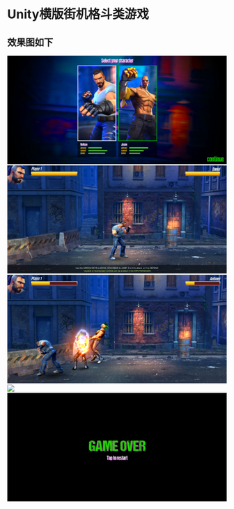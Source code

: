 # Unity横版街机格斗类游戏

## 效果图如下

![](https://github.com/fctony/Beat_Fight_Game/blob/master/ShowImage/1.png)
![](https://github.com/fctony/Beat_Fight_Game/blob/master/ShowImage/2.png)
![](https://github.com/fctony/Beat_Fight_Game/blob/master/ShowImage/3.png)
![](https://github.com/fctony/Beat_Fight_Game/blob/master/ShowImage/4.png)
![](https://github.com/fctony/Beat_Fight_Game/blob/master/ShowImage/5.png)
